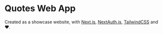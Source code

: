 # Quotes Web App

Created as a showcase website, with [Next.js](https://nextjs.org/), [NextAuth.js](https://next-auth.js.org/), [TailwindCSS](https://tailwindcss.com/) and ❤️.
